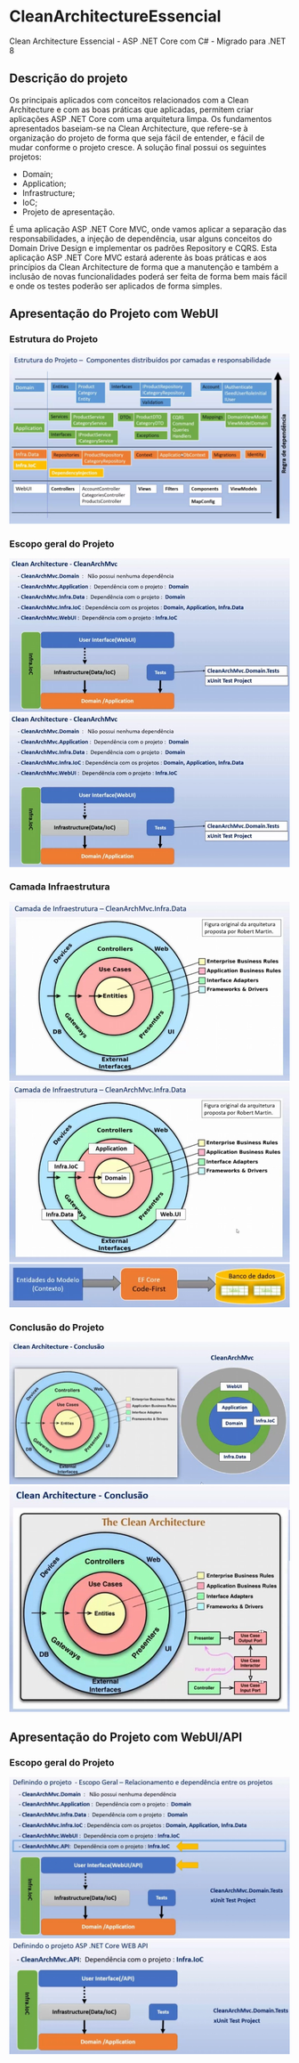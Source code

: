 # CleanArchitectureEssencial
Clean Architecture Essencial - ASP .NET Core com C# - Migrado para .NET 8

## Descrição do projeto
Os principais aplicados com conceitos relacionados com a Clean Architecture e com as boas práticas que aplicadas, permitem criar aplicações ASP .NET Core com uma arquitetura limpa.
Os fundamentos apresentados baseiam-se na Clean Architecture, que refere-se à organização do projeto de forma que seja fácil de entender, e fácil de mudar conforme o projeto cresce.
A solução final possui os seguintes projetos: 
- Domain; 
- Application; 
- Infrastructure; 
- IoC; 
- Projeto de apresentação.

É uma aplicação ASP .NET Core MVC, onde vamos aplicar a separação das responsabilidades, a injeção de dependência, usar alguns conceitos do Domain Drive Design e implementar os padrões Repository e CQRS.
Esta aplicação ASP .NET Core MVC estará aderente às boas práticas e aos princípios da Clean Architecture de forma que a manutenção e também a inclusão de novas funcionalidades poderá ser feita de forma bem mais fácil e onde os testes poderão ser aplicados de forma simples.


## Apresentação do Projeto com WebUI

### Estrutura do Projeto
![Tech skills](Docs/estrutura-projeto.jpg)


### Escopo geral do Projeto
![Tech skills](Docs/escopo1.jpg)
![Tech skills](Docs/escopo1.jpg)


### Camada Infraestrutura
![Tech skills](Docs/camada1.jpg)
![Tech skills](Docs/camada2.jpg)
![Tech skills](Docs/camada3.jpg)


### Conclusão do Projeto
![Tech skills](Docs/conclusao-webui1.jpg)
![Tech skills](Docs/conclusao-webui2.jpg)


## Apresentação do Projeto com WebUI/API

### Escopo geral do Projeto
![Tech skills](Docs/escopo-api1.jpg)
![Tech skills](Docs/escopo-api2.jpg)
